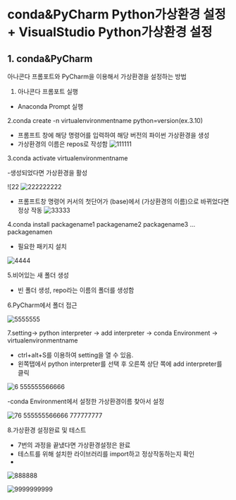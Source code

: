 # conda&PyCharm Python가상환경 설정 + VisualStudio Python가상환경 설정

## 1. conda&PyCharm

아나콘다 프롬포트와 PyCharm을 이용해서 가상환경을 설정하는 방법

1. 아나콘다 프롬포트 실행

- Anaconda Prompt 실행

2.conda create -n virtualenvironmentname python=version(ex.3.10)

- 프롬프트 창에 해당 명령어를 입력하여 해당 버전의 파이썬 가상환경을 생성
- 가상환경의 이름은 repos로 작성함
 ![111111](https://private-user-images.githubusercontent.com/134246762/293702785-f5c6cd6d-2715-4e7e-8fdc-bf728b8dbcdd.jpg?jwt=eyJhbGciOiJIUzI1NiIsInR5cCI6IkpXVCJ9.eyJpc3MiOiJnaXRodWIuY29tIiwiYXVkIjoicmF3LmdpdGh1YnVzZXJjb250ZW50LmNvbSIsImtleSI6ImtleTUiLCJleHAiOjE3MDQyMDI4MDMsIm5iZiI6MTcwNDIwMjUwMywicGF0aCI6Ii8xMzQyNDY3NjIvMjkzNzAyNzg1LWY1YzZjZDZkLTI3MTUtNGU3ZS04ZmRjLWJmNzI4YjhkYmNkZC5qcGc_WC1BbXotQWxnb3JpdGhtPUFXUzQtSE1BQy1TSEEyNTYmWC1BbXotQ3JlZGVudGlhbD1BS0lBVkNPRFlMU0E1M1BRSzRaQSUyRjIwMjQwMTAyJTJGdXMtZWFzdC0xJTJGczMlMkZhd3M0X3JlcXVlc3QmWC1BbXotRGF0ZT0yMDI0MDEwMlQxMzM1MDNaJlgtQW16LUV4cGlyZXM9MzAwJlgtQW16LVNpZ25hdHVyZT0wM2JkOTEzMTcyZjQ0N2YzY2ViMWY1NjIzZmVmZTBhMTc0N2UxYmJmNjk1ODNiZjYyODFiZGZkZGRkZGYzZDAyJlgtQW16LVNpZ25lZEhlYWRlcnM9aG9zdCZhY3Rvcl9pZD0wJmtleV9pZD0wJnJlcG9faWQ9MCJ9.SdpiuicNmF0RP2o-6x2BFJNbT10CkUHwbPVRXmHNckk)


3.conda activate virtualenvironmentname 

-생성되었다면 가상환경을 활성

![22 ![222222222](https://private-user-images.githubusercontent.com/134246762/293702787-d58ae169-0e9b-473b-bed0-dec798004a26.jpg?jwt=eyJhbGciOiJIUzI1NiIsInR5cCI6IkpXVCJ9.eyJpc3MiOiJnaXRodWIuY29tIiwiYXVkIjoicmF3LmdpdGh1YnVzZXJjb250ZW50LmNvbSIsImtleSI6ImtleTUiLCJleHAiOjE3MDQyMDI4MDMsIm5iZiI6MTcwNDIwMjUwMywicGF0aCI6Ii8xMzQyNDY3NjIvMjkzNzAyNzg3LWQ1OGFlMTY5LTBlOWItNDczYi1iZWQwLWRlYzc5ODAwNGEyNi5qcGc_WC1BbXotQWxnb3JpdGhtPUFXUzQtSE1BQy1TSEEyNTYmWC1BbXotQ3JlZGVudGlhbD1BS0lBVkNPRFlMU0E1M1BRSzRaQSUyRjIwMjQwMTAyJTJGdXMtZWFzdC0xJTJGczMlMkZhd3M0X3JlcXVlc3QmWC1BbXotRGF0ZT0yMDI0MDEwMlQxMzM1MDNaJlgtQW16LUV4cGlyZXM9MzAwJlgtQW16LVNpZ25hdHVyZT0zMDVlYjhlM2IxZTQ1YjVjNjk4NTIwZWY0NDNmYTg5YjM5OGQxNzQ3OTgzYTQ5MjRjMmNhODAwMzk5NzliMGY1JlgtQW16LVNpZ25lZEhlYWRlcnM9aG9zdCZhY3Rvcl9pZD0wJmtleV9pZD0wJnJlcG9faWQ9MCJ9.ZUBVHVW4so8q-M7QeWieOHtZr0BQEpuuZprGbbKOwVw)

- 프롬프트창 명령어 커서의 첫단어가 (base)에서 (가상환경의 이름)으로 바뀌었다면 정상 작동
![33333](https://private-user-images.githubusercontent.com/134246762/293702789-75c6b179-847e-4fec-85ea-d4dc9767d699.jpg?jwt=eyJhbGciOiJIUzI1NiIsInR5cCI6IkpXVCJ9.eyJpc3MiOiJnaXRodWIuY29tIiwiYXVkIjoicmF3LmdpdGh1YnVzZXJjb250ZW50LmNvbSIsImtleSI6ImtleTUiLCJleHAiOjE3MDQyMDI4MDMsIm5iZiI6MTcwNDIwMjUwMywicGF0aCI6Ii8xMzQyNDY3NjIvMjkzNzAyNzg5LTc1YzZiMTc5LTg0N2UtNGZlYy04NWVhLWQ0ZGM5NzY3ZDY5OS5qcGc_WC1BbXotQWxnb3JpdGhtPUFXUzQtSE1BQy1TSEEyNTYmWC1BbXotQ3JlZGVudGlhbD1BS0lBVkNPRFlMU0E1M1BRSzRaQSUyRjIwMjQwMTAyJTJGdXMtZWFzdC0xJTJGczMlMkZhd3M0X3JlcXVlc3QmWC1BbXotRGF0ZT0yMDI0MDEwMlQxMzM1MDNaJlgtQW16LUV4cGlyZXM9MzAwJlgtQW16LVNpZ25hdHVyZT0zMmZlMmZkMzlmNGUwNTJmYjU2YzU2MGQ4ZGE5NmU5ZGE5MjY5ZTdiMGZkYzgxNTBlYmU5NmM4NmYzNTUxYjQ3JlgtQW16LVNpZ25lZEhlYWRlcnM9aG9zdCZhY3Rvcl9pZD0wJmtleV9pZD0wJnJlcG9faWQ9MCJ9.7ytsz6qecIg3dapVRCqiew3JXokDWlEOt2t8bVwWV4U) 

4.conda install packagename1 packagename2 packagename3 ... packagenamen

- 필요한 패키지 설치

 ![4444](https://private-user-images.githubusercontent.com/134246762/293702792-4f7d8552-ab92-4d00-8f18-b4ae3acc0cde.jpg?jwt=eyJhbGciOiJIUzI1NiIsInR5cCI6IkpXVCJ9.eyJpc3MiOiJnaXRodWIuY29tIiwiYXVkIjoicmF3LmdpdGh1YnVzZXJjb250ZW50LmNvbSIsImtleSI6ImtleTUiLCJleHAiOjE3MDQyMDI4MDMsIm5iZiI6MTcwNDIwMjUwMywicGF0aCI6Ii8xMzQyNDY3NjIvMjkzNzAyNzkyLTRmN2Q4NTUyLWFiOTItNGQwMC04ZjE4LWI0YWUzYWNjMGNkZS5qcGc_WC1BbXotQWxnb3JpdGhtPUFXUzQtSE1BQy1TSEEyNTYmWC1BbXotQ3JlZGVudGlhbD1BS0lBVkNPRFlMU0E1M1BRSzRaQSUyRjIwMjQwMTAyJTJGdXMtZWFzdC0xJTJGczMlMkZhd3M0X3JlcXVlc3QmWC1BbXotRGF0ZT0yMDI0MDEwMlQxMzM1MDNaJlgtQW16LUV4cGlyZXM9MzAwJlgtQW16LVNpZ25hdHVyZT00MzNhZDg1ODFiYzFmMWYwYmFhNDJjODZjMTY0ZDdlOGJhMGVlYmJjZTlmNTU3ZGViMWJjNDZhMzNlNjAzYzM3JlgtQW16LVNpZ25lZEhlYWRlcnM9aG9zdCZhY3Rvcl9pZD0wJmtleV9pZD0wJnJlcG9faWQ9MCJ9.tEwi12KUtPiYYAnWxa4hL9l8jTloMqUt8ol7yW2_nAo) 

5.비어있는 새 폴더 생성

- 빈 폴더 생성, repo라는 이름의 폴더를 생성함

6.PyCharm에서 폴더 접근

 ![5555555](https://private-user-images.githubusercontent.com/134246762/293702795-b019a1a2-cd2e-4ef7-a9ce-6748104bbb36.jpg?jwt=eyJhbGciOiJIUzI1NiIsInR5cCI6IkpXVCJ9.eyJpc3MiOiJnaXRodWIuY29tIiwiYXVkIjoicmF3LmdpdGh1YnVzZXJjb250ZW50LmNvbSIsImtleSI6ImtleTUiLCJleHAiOjE3MDQyMDI4MDMsIm5iZiI6MTcwNDIwMjUwMywicGF0aCI6Ii8xMzQyNDY3NjIvMjkzNzAyNzk1LWIwMTlhMWEyLWNkMmUtNGVmNy1hOWNlLTY3NDgxMDRiYmIzNi5qcGc_WC1BbXotQWxnb3JpdGhtPUFXUzQtSE1BQy1TSEEyNTYmWC1BbXotQ3JlZGVudGlhbD1BS0lBVkNPRFlMU0E1M1BRSzRaQSUyRjIwMjQwMTAyJTJGdXMtZWFzdC0xJTJGczMlMkZhd3M0X3JlcXVlc3QmWC1BbXotRGF0ZT0yMDI0MDEwMlQxMzM1MDNaJlgtQW16LUV4cGlyZXM9MzAwJlgtQW16LVNpZ25hdHVyZT03NTQwYzkyZDViZjlkMzc0Nzg4Y2U1NDZlZGJmYjNiMzkyYjJhNDJiNzMxMmNiYWY2OThhNjdkMWM0NzRjNTU2JlgtQW16LVNpZ25lZEhlYWRlcnM9aG9zdCZhY3Rvcl9pZD0wJmtleV9pZD0wJnJlcG9faWQ9MCJ9.L6__SKNMuHS1qgIh2qt6IUMVz-z7jfgtPqSQwPkrzJ4)

7.setting-> python interpreter -> add interpreter -> conda Environment -> virtualenvironmentname

- ctrl+alt+S를 이용하여 setting을 열 수 있음.
- 왼쪽탭에서 python interpreter를 선택 후 오른쪽 상단 쪽에 add interpreter를 클릭

![6 ![5555555](https://private-user-images.githubusercontent.com/134246762/293702795-b019a1a2-cd2e-4ef7-a9ce-6748104bbb36.jpg?jwt=eyJhbGciOiJIUzI1NiIsInR5cCI6IkpXVCJ9.eyJpc3MiOiJnaXRodWIuY29tIiwiYXVkIjoicmF3LmdpdGh1YnVzZXJjb250ZW50LmNvbSIsImtleSI6ImtleTUiLCJleHAiOjE3MDQyMDI4MDMsIm5iZiI6MTcwNDIwMjUwMywicGF0aCI6Ii8xMzQyNDY3NjIvMjkzNzAyNzk1LWIwMTlhMWEyLWNkMmUtNGVmNy1hOWNlLTY3NDgxMDRiYmIzNi5qcGc_WC1BbXotQWxnb3JpdGhtPUFXUzQtSE1BQy1TSEEyNTYmWC1BbXotQ3JlZGVudGlhbD1BS0lBVkNPRFlMU0E1M1BRSzRaQSUyRjIwMjQwMTAyJTJGdXMtZWFzdC0xJTJGczMlMkZhd3M0X3JlcXVlc3QmWC1BbXotRGF0ZT0yMDI0MDEwMlQxMzM1MDNaJlgtQW16LUV4cGlyZXM9MzAwJlgtQW16LVNpZ25hdHVyZT03NTQwYzkyZDViZjlkMzc0Nzg4Y2U1NDZlZGJmYjNiMzkyYjJhNDJiNzMxMmNiYWY2OThhNjdkMWM0NzRjNTU2JlgtQW16LVNpZ25lZEhlYWRlcnM9aG9zdCZhY3Rvcl9pZD0wJmtleV9pZD0wJnJlcG9faWQ9MCJ9.L6__SKNMuHS1qgIh2qt6IUMVz-z7jfgtPqSQwPkrzJ4)66666](https://private-user-images.githubusercontent.com/134246762/293702796-d1f628a5-e196-4ecb-85cd-644715305504.jpg?jwt=eyJhbGciOiJIUzI1NiIsInR5cCI6IkpXVCJ9.eyJpc3MiOiJnaXRodWIuY29tIiwiYXVkIjoicmF3LmdpdGh1YnVzZXJjb250ZW50LmNvbSIsImtleSI6ImtleTUiLCJleHAiOjE3MDQyMDI4MDMsIm5iZiI6MTcwNDIwMjUwMywicGF0aCI6Ii8xMzQyNDY3NjIvMjkzNzAyNzk2LWQxZjYyOGE1LWUxOTYtNGVjYi04NWNkLTY0NDcxNTMwNTUwNC5qcGc_WC1BbXotQWxnb3JpdGhtPUFXUzQtSE1BQy1TSEEyNTYmWC1BbXotQ3JlZGVudGlhbD1BS0lBVkNPRFlMU0E1M1BRSzRaQSUyRjIwMjQwMTAyJTJGdXMtZWFzdC0xJTJGczMlMkZhd3M0X3JlcXVlc3QmWC1BbXotRGF0ZT0yMDI0MDEwMlQxMzM1MDNaJlgtQW16LUV4cGlyZXM9MzAwJlgtQW16LVNpZ25hdHVyZT04ODNiYWI2NmViZGUyMGJhY2FiNWQzYjQ1NjQ0OGUzODM4YmMyNGRjNjQ3ZDJlOTMzN2IzMzA2ODc1ZGUyZDQyJlgtQW16LVNpZ25lZEhlYWRlcnM9aG9zdCZhY3Rvcl9pZD0wJmtleV9pZD0wJnJlcG9faWQ9MCJ9.aMMMNKyA_1J_UTZ6Ia9tlUCnsE6Uyr2CjTsHWABepvA) 

-conda Environment에서 설정한 가상환경이름 찾아서 설정

![7![6 ![5555555](https://private-user-images.githubusercontent.com/134246762/293702795-b019a1a2-cd2e-4ef7-a9ce-6748104bbb36.jpg?jwt=eyJhbGciOiJIUzI1NiIsInR5cCI6IkpXVCJ9.eyJpc3MiOiJnaXRodWIuY29tIiwiYXVkIjoicmF3LmdpdGh1YnVzZXJjb250ZW50LmNvbSIsImtleSI6ImtleTUiLCJleHAiOjE3MDQyMDI4MDMsIm5iZiI6MTcwNDIwMjUwMywicGF0aCI6Ii8xMzQyNDY3NjIvMjkzNzAyNzk1LWIwMTlhMWEyLWNkMmUtNGVmNy1hOWNlLTY3NDgxMDRiYmIzNi5qcGc_WC1BbXotQWxnb3JpdGhtPUFXUzQtSE1BQy1TSEEyNTYmWC1BbXotQ3JlZGVudGlhbD1BS0lBVkNPRFlMU0E1M1BRSzRaQSUyRjIwMjQwMTAyJTJGdXMtZWFzdC0xJTJGczMlMkZhd3M0X3JlcXVlc3QmWC1BbXotRGF0ZT0yMDI0MDEwMlQxMzM1MDNaJlgtQW16LUV4cGlyZXM9MzAwJlgtQW16LVNpZ25hdHVyZT03NTQwYzkyZDViZjlkMzc0Nzg4Y2U1NDZlZGJmYjNiMzkyYjJhNDJiNzMxMmNiYWY2OThhNjdkMWM0NzRjNTU2JlgtQW16LVNpZ25lZEhlYWRlcnM9aG9zdCZhY3Rvcl9pZD0wJmtleV9pZD0wJnJlcG9faWQ9MCJ9.L6__SKNMuHS1qgIh2qt6IUMVz-z7jfgtPqSQwPkrzJ4)66666](https://private-user-images.githubusercontent.com/134246762/293702796-d1f628a5-e196-4ecb-85cd-644715305504.jpg?jwt=eyJhbGciOiJIUzI1NiIsInR5cCI6IkpXVCJ9.eyJpc3MiOiJnaXRodWIuY29tIiwiYXVkIjoicmF3LmdpdGh1YnVzZXJjb250ZW50LmNvbSIsImtleSI6ImtleTUiLCJleHAiOjE3MDQyMDI4MDMsIm5iZiI6MTcwNDIwMjUwMywicGF0aCI6Ii8xMzQyNDY3NjIvMjkzNzAyNzk2LWQxZjYyOGE1LWUxOTYtNGVjYi04NWNkLTY0NDcxNTMwNTUwNC5qcGc_WC1BbXotQWxnb3JpdGhtPUFXUzQtSE1BQy1TSEEyNTYmWC1BbXotQ3JlZGVudGlhbD1BS0lBVkNPRFlMU0E1M1BRSzRaQSUyRjIwMjQwMTAyJTJGdXMtZWFzdC0xJTJGczMlMkZhd3M0X3JlcXVlc3QmWC1BbXotRGF0ZT0yMDI0MDEwMlQxMzM1MDNaJlgtQW16LUV4cGlyZXM9MzAwJlgtQW16LVNpZ25hdHVyZT04ODNiYWI2NmViZGUyMGJhY2FiNWQzYjQ1NjQ0OGUzODM4YmMyNGRjNjQ3ZDJlOTMzN2IzMzA2ODc1ZGUyZDQyJlgtQW16LVNpZ25lZEhlYWRlcnM9aG9zdCZhY3Rvcl9pZD0wJmtleV9pZD0wJnJlcG9faWQ9MCJ9.aMMMNKyA_1J_UTZ6Ia9tlUCnsE6Uyr2CjTsHWABepvA) 777777777](https://private-user-images.githubusercontent.com/134246762/293702797-fc65accf-4b4e-4fa8-9c72-6e50c936a1c9.jpg?jwt=eyJhbGciOiJIUzI1NiIsInR5cCI6IkpXVCJ9.eyJpc3MiOiJnaXRodWIuY29tIiwiYXVkIjoicmF3LmdpdGh1YnVzZXJjb250ZW50LmNvbSIsImtleSI6ImtleTUiLCJleHAiOjE3MDQyMDI4MDMsIm5iZiI6MTcwNDIwMjUwMywicGF0aCI6Ii8xMzQyNDY3NjIvMjkzNzAyNzk3LWZjNjVhY2NmLTRiNGUtNGZhOC05YzcyLTZlNTBjOTM2YTFjOS5qcGc_WC1BbXotQWxnb3JpdGhtPUFXUzQtSE1BQy1TSEEyNTYmWC1BbXotQ3JlZGVudGlhbD1BS0lBVkNPRFlMU0E1M1BRSzRaQSUyRjIwMjQwMTAyJTJGdXMtZWFzdC0xJTJGczMlMkZhd3M0X3JlcXVlc3QmWC1BbXotRGF0ZT0yMDI0MDEwMlQxMzM1MDNaJlgtQW16LUV4cGlyZXM9MzAwJlgtQW16LVNpZ25hdHVyZT1mOTk3YWIyODA1NTgzNWE3YmQ0OTY4OWViMmNhNzhmOWY5NzdlMGJjMjFkYjZiM2Q1ZGI2NzZhZTUxMzI0NDAyJlgtQW16LVNpZ25lZEhlYWRlcnM9aG9zdCZhY3Rvcl9pZD0wJmtleV9pZD0wJnJlcG9faWQ9MCJ9.kR1_2sDLlesxMb7OgzoU7uCo2lqcgwoCcRq-SFbuWQU) 

8.가상환경 설정완료 및 테스트

- 7번의 과정을 끝냈다면 가상환경설정은 완료
- 테스트를 위해 설치한 라이브러리를 import하고 정상작동하는지 확인
- 
![888888](https://private-user-images.githubusercontent.com/134246762/293702800-977bacee-e344-412e-a079-4bb90cd8fab3.jpg?jwt=eyJhbGciOiJIUzI1NiIsInR5cCI6IkpXVCJ9.eyJpc3MiOiJnaXRodWIuY29tIiwiYXVkIjoicmF3LmdpdGh1YnVzZXJjb250ZW50LmNvbSIsImtleSI6ImtleTUiLCJleHAiOjE3MDQyMDI4MDMsIm5iZiI6MTcwNDIwMjUwMywicGF0aCI6Ii8xMzQyNDY3NjIvMjkzNzAyODAwLTk3N2JhY2VlLWUzNDQtNDEyZS1hMDc5LTRiYjkwY2Q4ZmFiMy5qcGc_WC1BbXotQWxnb3JpdGhtPUFXUzQtSE1BQy1TSEEyNTYmWC1BbXotQ3JlZGVudGlhbD1BS0lBVkNPRFlMU0E1M1BRSzRaQSUyRjIwMjQwMTAyJTJGdXMtZWFzdC0xJTJGczMlMkZhd3M0X3JlcXVlc3QmWC1BbXotRGF0ZT0yMDI0MDEwMlQxMzM1MDNaJlgtQW16LUV4cGlyZXM9MzAwJlgtQW16LVNpZ25hdHVyZT00M2U5MzNjYTUxNDVlODdhODU0ZWVmZjUyMTM3ZWM1YjEzMTgyNzQzN2FmNzU4N2UzN2Y0NzUzMzI1MjFiZjAxJlgtQW16LVNpZ25lZEhlYWRlcnM9aG9zdCZhY3Rvcl9pZD0wJmtleV9pZD0wJnJlcG9faWQ9MCJ9.Zq3-K7QcZsXDwp15VpeUvO836eAT7mhJPGV7xFDJccs) 

 ![9999999999](https://private-user-images.githubusercontent.com/134246762/293702805-d7f28a47-61db-4393-8ec3-610eece4add8.jpg?jwt=eyJhbGciOiJIUzI1NiIsInR5cCI6IkpXVCJ9.eyJpc3MiOiJnaXRodWIuY29tIiwiYXVkIjoicmF3LmdpdGh1YnVzZXJjb250ZW50LmNvbSIsImtleSI6ImtleTUiLCJleHAiOjE3MDQyMDI4MDMsIm5iZiI6MTcwNDIwMjUwMywicGF0aCI6Ii8xMzQyNDY3NjIvMjkzNzAyODA1LWQ3ZjI4YTQ3LTYxZGItNDM5My04ZWMzLTYxMGVlY2U0YWRkOC5qcGc_WC1BbXotQWxnb3JpdGhtPUFXUzQtSE1BQy1TSEEyNTYmWC1BbXotQ3JlZGVudGlhbD1BS0lBVkNPRFlMU0E1M1BRSzRaQSUyRjIwMjQwMTAyJTJGdXMtZWFzdC0xJTJGczMlMkZhd3M0X3JlcXVlc3QmWC1BbXotRGF0ZT0yMDI0MDEwMlQxMzM1MDNaJlgtQW16LUV4cGlyZXM9MzAwJlgtQW16LVNpZ25hdHVyZT0xM2IwY2E3NzE4MTk0YjQ1NTI3MGNiM2E1ZGQ0OGM1ZWRmNjBhYjZmYWU1ZjliZWZjN2VjZTNlZGQ4NjcxYzg1JlgtQW16LVNpZ25lZEhlYWRlcnM9aG9zdCZhY3Rvcl9pZD0wJmtleV9pZD0wJnJlcG9faWQ9MCJ9.HdKrHz5aZ6mi3DD0bEPAF7UDt9XsAxWQQW7sHVIFG2M)


